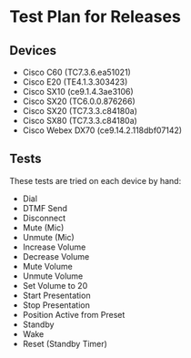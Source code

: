 # Test Plan for Releases

## Devices
* Cisco C60 (TC7.3.6.ea51021)
* Cisco E20 (TE4.1.3.303423)
* Cisco SX10 (ce9.1.4.3ae3106)
* Cisco SX20 (TC6.0.0.876266)
* Cisco SX20 (TC7.3.3.c84180a)
* Cisco SX80 (TC7.3.3.c84180a)
* Cisco Webex DX70 (ce9.14.2.118dbf07142)

## Tests
These tests are tried on each device by hand:
* Dial
* DTMF Send
* Disconnect
* Mute (Mic)
* Unmute (Mic)
* Increase Volume
* Decrease Volume
* Mute Volume
* Unmute Volume
* Set Volume to 20
* Start Presentation
* Stop Presentation
* Position Active from Preset
* Standby
* Wake
* Reset (Standby Timer)
